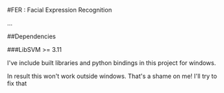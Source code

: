 #FER : Facial Expression Recognition

...

##Dependencies

###LibSVM >= 3.11

I've include built libraries and python bindings in this project for windows.

In result this won't work outside windows. That's a shame on me! I'll try to fix that